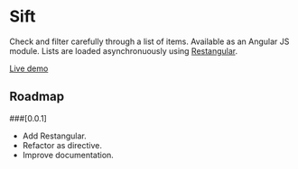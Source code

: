 # Sift
Check and filter carefully through a list of items. Available as an Angular JS module. Lists are loaded asynchronuously using [Restangular](https://github.com/mgonto/restangular).


[Live demo](http://fcosrno.github.io/sift/)

## Roadmap

###[0.0.1]
- Add Restangular.
- Refactor as directive.
- Improve documentation.
